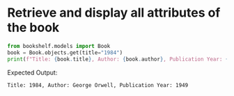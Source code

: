 # Retrieve and display all attributes of the book

```python
from bookshelf.models import Book
book = Book.objects.get(title="1984")
print(f"Title: {book.title}, Author: {book.author}, Publication Year: {book.publication_year}")
```

Expected Output:

```plaintext
Title: 1984, Author: George Orwell, Publication Year: 1949
```
